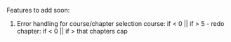 Features to add soon:
  1) Error handling for course/chapter selection
    course: if < 0 || if > 5 - redo
    chapter: if < 0 || if > that chapters cap
